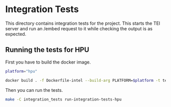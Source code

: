 # Integration Tests

This directory contains integration tests for the project. This starts the TEI server and run an /embed request to it while checking the output is as expected.

## Running the tests for HPU

First you have to build the docker image.
```bash
platform="hpu"

docker build . -f Dockerfile-intel --build-arg PLATFORM=$platform -t tei_hpu
```

Then you can run the tests.
```bash
make -C integration_tests run-integration-tests-hpu
```
